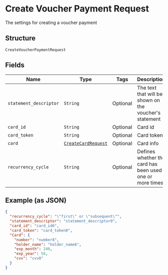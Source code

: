 
# Create Voucher Payment Request

The settings for creating a voucher payment

## Structure

`CreateVoucherPaymentRequest`

## Fields

| Name | Type | Tags | Description |
|  --- | --- | --- | --- |
| `statement_descriptor` | `String` | Optional | The text that will be shown on the voucher's statement |
| `card_id` | `String` | Optional | Card id |
| `card_token` | `String` | Optional | Card token |
| `card` | [`CreateCardRequest`](../../doc/models/create-card-request.md) | Optional | Card info |
| `recurrency_cycle` | `String` | Optional | Defines whether the card has been used one or more times. |

## Example (as JSON)

```json
{
  "recurrency_cycle": "\"first\" or \"subsequent\"",
  "statement_descriptor": "statement_descriptor0",
  "card_id": "card_id6",
  "card_token": "card_token0",
  "Card": {
    "number": "number8",
    "holder_name": "holder_name6",
    "exp_month": 240,
    "exp_year": 56,
    "cvv": "cvv8"
  }
}
```

